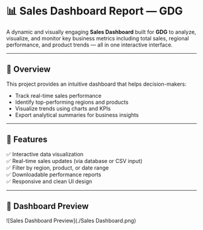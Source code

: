 # 📊 Sales Dashboard Report — GDG

A dynamic and visually engaging **Sales Dashboard** built for **GDG** to analyze, visualize, and monitor key business metrics including total sales, regional performance, and product trends — all in one interactive interface.

---

## 🚀 Overview

This project provides an intuitive dashboard that helps decision-makers:
- Track real-time sales performance
- Identify top-performing regions and products
- Visualize trends using charts and KPIs
- Export analytical summaries for business insights

---

## 🧠 Features

✅ Interactive data visualization  
✅ Real-time sales updates (via database or CSV input)  
✅ Filter by region, product, or date range  
✅ Downloadable performance reports  
✅ Responsive and clean UI design  

---



## 📸 Dashboard Preview



![Sales Dashboard Preview](./Sales Dashboard.png)

